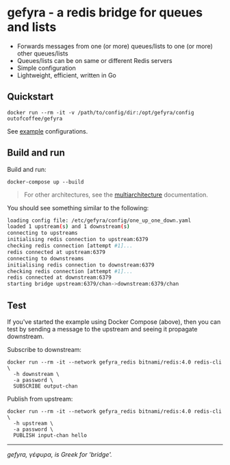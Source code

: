 gefyra - a redis bridge for queues and lists
============================================

* Forwards messages from one (or more) queues/lists to one (or more) other queues/lists
* Queues/lists can be on same or different Redis servers
* Simple configuration
* Lightweight, efficient, written in Go

## Quickstart

    docker run --rm -it -v /path/to/config/dir:/opt/gefyra/config outofcoffee/gefyra

See [example](./examples) configurations.

## Build and run

Build and run:

    docker-compose up --build

> For other architectures, see the [multiarchitecture](./docs/multiarch.md) documentation.

You should see something similar to the following:

```bash
loading config file: /etc/gefyra/config/one_up_one_down.yaml
loaded 1 upstream(s) and 1 downstream(s)
connecting to upstreams
initialising redis connection to upstream:6379
checking redis connection [attempt #1]...
redis connected at upstream:6379
connecting to downstreams
initialising redis connection to downstream:6379
checking redis connection [attempt #1]...
redis connected at downstream:6379
starting bridge upstream:6379/chan->downstream:6379/chan
```

## Test

If you've started the example using Docker Compose (above), then you can test by sending a message to the upstream and seeing it propagate downstream.

Subscribe to downstream:

    docker run --rm -it --network gefyra_redis bitnami/redis:4.0 redis-cli \
      -h downstream \
      -a password \
      SUBSCRIBE output-chan

Publish from upstream:

    docker run --rm -it --network gefyra_redis bitnami/redis:4.0 redis-cli \
      -h upstream \
      -a password \
      PUBLISH input-chan hello

---

_gefyra, γέφυρα, is Greek for 'bridge'._
